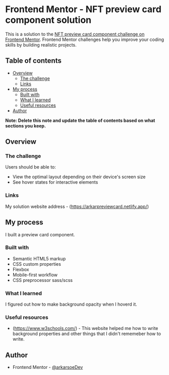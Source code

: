 # Frontend Mentor - NFT preview card component solution

This is a solution to the [NFT preview card component challenge on Frontend Mentor](https://www.frontendmentor.io/challenges/nft-preview-card-component-SbdUL_w0U). Frontend Mentor challenges help you improve your coding skills by building realistic projects. 

## Table of contents

- [Overview](#overview)
  - [The challenge](#the-challenge)
  - [Links](#links)
- [My process](#my-process)
  - [Built with](#built-with)
  - [What I learned](#what-i-learned)
  - [Useful resources](#useful-resources)
- [Author](#author)

**Note: Delete this note and update the table of contents based on what sections you keep.**

## Overview

### The challenge

Users should be able to:

- View the optimal layout depending on their device's screen size
- See hover states for interactive elements

### Links

My solution website address - (https://arkarpreviewcard.netlify.app/)

## My process

I built a preview card component.

### Built with

- Semantic HTML5 markup
- CSS custom properties
- Flexbox
- Mobile-first workflow
- CSS preprocessor sass/scss

### What I learned

I figured out how to make background opacity when I hoverd it. 

### Useful resources

- (https://www.w3schools.com/) - This website helped me how to write background properties and other things that I didn't rememeber how to write.

## Author

- Frontend Mentor - [@arkarsoeDev](https://www.frontendmentor.io/profile/arkarsoeDev)